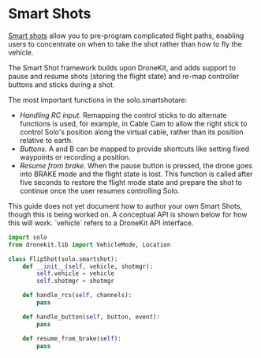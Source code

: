 # Smart Shots

[Smart shots](http://3drobotics.com/smart-shots/) allow you to pre-program complicated flight paths, enabling users to concentrate on when to take the shot rather than how to fly the vehicle.

The Smart Shot framework builds upon DroneKit, and adds support to pause and resume shots (storing the flight state) and re-map controller buttons and sticks during a shot.

The most important functions in the solo.smartshotare:

* *Handling RC input.* Remapping the control sticks to do alternate functions is used, for example, in Cable Cam to allow the right stick to control Solo's position along the virtual cable, rather than its position relative to earth.
* *Buttons.* A and B can be mapped to provide shortcuts like setting fixed waypoints or recording a position.
* *Resume from brake.* When the pause button is pressed, the drone goes into BRAKE mode and the flight state is lost. This function is called after five seconds to restore the flight mode state and prepare the shot to continue once the user resumes controlling Solo.

<aside class="todo">
This guide does not yet document how to author your own Smart Shots, though this is being worked on. A conceptual API is shown below for how this will work. `vehicle` refers to a DroneKit API interface.
</aside>

```py
import solo
from dronekit.lib import VehicleMode, Location

class FlipShot(solo.smartshot):
    def __init__(self, vehicle, shotmgr):
        self.vehicle = vehicle
        self.shotmgr = shotmgr

    def handle_rcs(self, channels):
        pass

    def handle_button(self, button, event):
        pass

    def resume_from_brake(self):
        pass
```
